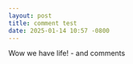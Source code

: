 ```yaml
---
layout: post
title: comment test
date: 2025-01-14 10:57 -0800
---
```


Wow we have life! - and comments
